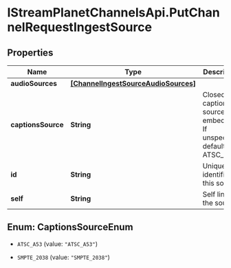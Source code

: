 # IStreamPlanetChannelsApi.PutChannelRequestIngestSource

## Properties

Name | Type | Description | Notes
------------ | ------------- | ------------- | -------------
**audioSources** | [**[ChannelIngestSourceAudioSources]**](ChannelIngestSourceAudioSources.md) |  | [optional] 
**captionsSource** | **String** | Closed captions source embedding. If unspecified, defaults to ATSC_A53. | [optional] 
**id** | **String** | Unique identifier for this source. | 
**self** | **String** | Self link for the source. | [optional] [readonly] 



## Enum: CaptionsSourceEnum


* `ATSC_A53` (value: `"ATSC_A53"`)

* `SMPTE_2038` (value: `"SMPTE_2038"`)




